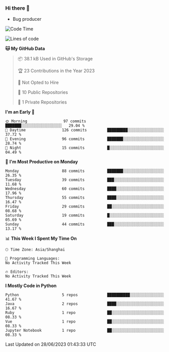 ### Hi there 👋
* Bug producer
<!--START_SECTION:waka-->
![Code Time](http://img.shields.io/badge/Code%20Time-913%20hrs%2036%20mins-blue)

![Lines of code](https://img.shields.io/badge/From%20Hello%20World%20I%27ve%20Written-78.8%20thousand%20lines%20of%20code-blue)

**🐱 My GitHub Data** 

> 📦 38.1 kB Used in GitHub's Storage 
 > 
> 🏆 23 Contributions in the Year 2023
 > 
> 🚫 Not Opted to Hire
 > 
> 📜 10 Public Repositories 
 > 
> 🔑 1 Private Repositories 
 > 
**I'm an Early 🐤** 

```text
🌞 Morning                97 commits          ███████░░░░░░░░░░░░░░░░░░   29.04 % 
🌆 Daytime                126 commits         █████████░░░░░░░░░░░░░░░░   37.72 % 
🌃 Evening                96 commits          ███████░░░░░░░░░░░░░░░░░░   28.74 % 
🌙 Night                  15 commits          █░░░░░░░░░░░░░░░░░░░░░░░░   04.49 % 
```
📅 **I'm Most Productive on Monday** 

```text
Monday                   88 commits          ███████░░░░░░░░░░░░░░░░░░   26.35 % 
Tuesday                  39 commits          ███░░░░░░░░░░░░░░░░░░░░░░   11.68 % 
Wednesday                60 commits          ████░░░░░░░░░░░░░░░░░░░░░   17.96 % 
Thursday                 55 commits          ████░░░░░░░░░░░░░░░░░░░░░   16.47 % 
Friday                   29 commits          ██░░░░░░░░░░░░░░░░░░░░░░░   08.68 % 
Saturday                 19 commits          █░░░░░░░░░░░░░░░░░░░░░░░░   05.69 % 
Sunday                   44 commits          ███░░░░░░░░░░░░░░░░░░░░░░   13.17 % 
```


📊 **This Week I Spent My Time On** 

```text
🕑︎ Time Zone: Asia/Shanghai

💬 Programming Languages: 
No Activity Tracked This Week

🔥 Editors: 
No Activity Tracked This Week
```

**I Mostly Code in Python** 

```text
Python                   5 repos             ██████████░░░░░░░░░░░░░░░   41.67 % 
Java                     2 repos             ████░░░░░░░░░░░░░░░░░░░░░   16.67 % 
Ruby                     1 repo              ██░░░░░░░░░░░░░░░░░░░░░░░   08.33 % 
Vue                      1 repo              ██░░░░░░░░░░░░░░░░░░░░░░░   08.33 % 
Jupyter Notebook         1 repo              ██░░░░░░░░░░░░░░░░░░░░░░░   08.33 % 
```




 Last Updated on 28/06/2023 01:43:33 UTC
<!--END_SECTION:waka-->
